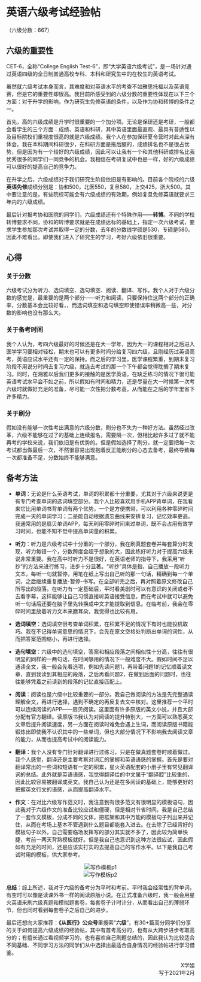 # 英语六级考试经验帖

（六级分数：667）

## 六级的重要性

CET-6，全称“College English Test-6”，即“大学英语六级考试”，是一场针对通过英语四级的全日制普通高校专科、本科和研究生中的在校生的英语考试。

虽然就六级考试本身而言，其难度和对英语水平的考查不如雅思托福以及英语竞赛，但是它的重要性却很高。我目前所感受到的六级分数的重要性体现在以下三个方面：对于升学的影响，作为研究生免修英语的条件，以及作为协和转博的条件之一。

首先，高的六级成绩是升学时很重要的一个加分项。无论是保研还是考研，一般都会看学生的三个方面：成绩、英语和科研，其中英语里面最直观、最具有普适性以及目标院校们重视度很高的就是六级成绩。我个人在参加保研夏令营时对此点深有体会。我在本科期间科研很少，在科研方面是拖后腿的，成绩排名也不是很占优势，但是因为有一个较好的六级成绩，因此可以让我有一个和其他科研或排名比我优秀很多的同学们一同竞争的机会。我相信在考研复试中也是一样，好的六级成绩可以很好的提高自己的竞争力。

在升学之后，六级成绩对于我们研究生阶段依旧是有影响的。目前各个院校的六级**英语免修**成绩分别是：协和500，北医550，复旦580，上交425，浙大500。其中要注意的是，有些院校可能会有六级成绩的有效期，例如复旦免修英语就要求三年内的六级成绩。

最后针对报考协和医院的同学们，六级成绩还有个特殊作用——**转博**。不同的学校转博要求不同，协和的转博要求就是在成绩达标的基础上，指定一次六级考试，要求学生参加那次考试并取得一定的分数，去年的分数线学硕是530，专硕是580。因此不难看出，即使我们进入了研究生的学习，考好六级依旧很重要。

## 心得
### 关于分数

六级考试分为听力、选词填空、选句填空、阅读、翻译、写作。我个人对于六级分数的感觉是，最重要的是两个部分——听力和阅读，只要保持住这两个部分的正确率，分数基本会比较好看，，而选词填空和选句填空即使错误率稍微高一些，对分数的影响也没有那么大。

### 关于备考时间

我个人认为，考四六级最好的时候还是在大一学年，因为大一的课程相对之后进入医学学习要相对轻松，期末也可以有更多时间分给复习四六级，且刚经历过英语高考，英语应试水平还有一定的保持。而之后的学习里，医学课程繁重，到期末复习阶段不用说分时间去复习六级，就连去考试的那一个下午都会觉得耽搁了期末复习。同时，在湘雅以后我们更多的接触的是医学英语，在缺乏练习的情况下很可能英语考试水平会不如之前，所以假如有时间和精力，还是尽量在大一时候第一次考六级时就做好充足的准备，尽可能一次性把分数考高，从而能在之后的学年里省下许多精力。

### 关于刷分

假如没有能够一次性考出满意的六级分数，刷分也不失为一种好方法。虽然经过改革，六级不能够在过了的基础上连续报名，需要隔一次，但相比起许多过了就不能再考的学校来说，我们依旧是有优势的。但是假如选择了刷分，就一定要把每一次考试都当做最后一次，不然很容易出现抱着反正能刷分的心态去备考，最终导致每一次都准备不足，分数始终不能够满意。

## 备考方法

+ **单词**：无论是什么英语考试，单词的积累都十分重要，尤其对于六级来说更是有专门考查单词的选词填空部分。我个人比较喜欢用手机APP背单词，在我看来它比用单词书背单词有两个优势。一个是方便携带，可以利用各种零碎时间完成一天的单词学习；二是能自动根据遗忘曲线来安排复习，记忆效率更高。我通常用的是扇贝单词APP，每天利用零碎时间来过单词，既不会占用有效学习时间，也能不知不觉中提高单词量的积累。

+ **听力**：听力是六级考试中十分重的一个部分，我在刷真题套卷并每套算分时发现，听力每错一个，分数跨度会超乎想象的大，因此练好听力对于提高六级来说非常重要。我在高中时听力不是很好，在英语老师的指导下，我采用“听抄”的方法来进行练习，进步十分显著。“听抄”具体是指，自己播放一段听力文本，每听一句就暂停，用笔在纸上写出自己听的那一句话，精确到每一个单词，之后继续重复播放-暂停-书写。在全部听完之后，再对照着原文修改自己所写出的段落。在听力有一定基础后，平时看美剧时可以有意识的关闭或者不去看字幕，这样能够让自己习惯直接听英语接受信息，而在考试中就可以避免听一句话后还要在脑子里先转换成中文才能提取到信息。在临考前，我会在零碎时间里放着听力文本来磨耳朵，我觉得也比较有用。

+ **选词填空**：选词填空很考查单词积累，在积累不足的情况下有时也能投机取巧。我在不记得单词意思的情况下，会先在原文空格处判断出单词的词性，从而把答案范围缩小，再进行选择。

+ **选句填空**：六级中的选句填空，答案和相应段落之间相似性十分高，往往有很明显的同样的一两句话，在时间够用的情况下一般难度不大。假如时间不足以通读全文，我一般会先看选项，例如先读问题1，再带着问题1的记忆顺着读文章，直到我读到其相应的段落，之后再看问题2，在做到后面的问题时，也往往能够凭着之前读到的段落的记忆直接匹配上。

+ **阅读**：阅读也是六级中比较重要的一部分。我自己做阅读的方法是先完整通读理解全文，再进行选择，遇到不确定的再反复去文中核对。这里推荐一个平时可以连续阅读的APP——扇贝阅读。这里面有许多原版的英文小说，并且大部分配有官方翻译。读原版书我认为对阅读的提升特别大，一方面可以熟悉英文文章后提升阅读速度，另一方面在阅读时难免会遇上生词，而阅读原版书籍能锻炼出即使我不认识其中的一些单词，但也大部分情况下不影响我去阅读文章的能力，从而也提高考试中的阅读能力。

+ **翻译**：我个人没有专门针对翻译进行过练习，只是在做真题套卷时顺着做过。我个人感觉，翻译还是主要考察对词汇的掌握和英语语感的掌握。首先是要对翻译常出的一些词和短语有一定的积累，星火英语配套的小册子里有常见翻译词的总结。此外就是英语语感，我觉得翻译给的中文属于“翻译腔”比较重的，因此比较容易被翻译成英文。我自己认为还是在多阅读的基础上，能够更好的把握英文行文的语感，从而提高翻译水平。

+ **作文**：在对比六级写作范文时，我注意到有很多范文有很明显的模板语句，因此我对于六级作文的准备比较应试和僵硬，但是相对节省时间。我是自己总结了一套作文模板，分成不同的文体，把框架和其中万能的模板句子列出来并记住，从而在考场上基本不管遇到什么题目都能套入进去。在去除了已经背好的模板句子以外，自己需要临场发挥写的部分其实就不多了，因此较为简单快捷，考前一两天背熟模板就好。但是我自己也意识到这种方法很应试，因此假如有充足的时间，还是应该实打实的去提高自己的写作水平。以下是我自己考试时用的模板，供大家参考。

<div align=center>
<img src="https://gitee.com/zcx980605/Survive_XYSM_dev/raw/master/Image/Ch3_3_1.jpeg" alt="写作模板p1">
</div>
<div align=center>
<img src="https://gitee.com/zcx980605/Survive_XYSM_dev/raw/master/Image/Ch3_3_2.jpeg" alt="写作模板p2">
</div>

**总结**：综上所述，我对于六级的备考分为平时和考前。平时我会经常性的背单词，有空时可以像是读课外书一样的阅读原版小说。在正式准备六级时，我一般会用星火英语来刷六级真题和模拟题套卷，每套卷子计时计分，从而看出自己的薄弱环节，但也同时看到每套卷子之后自己的进步。

最后还想向大家推荐：**《从医行》公众号**里搜索“**六级**”，有30+篇高分同学们分享的关于如何提高六级成绩的经验帖，其中有首考高分的，也有从大跨步进步考取高分的；有擅长通过看视频学习的，也有喜欢自己刷题总结的，因此我认为比较适合不同基础、不同学习方法的同学们从中选择出最适合自身情况的经验帖进行学习借鉴。

<p align="right">X学姐<br/>写于2021年2月</p>